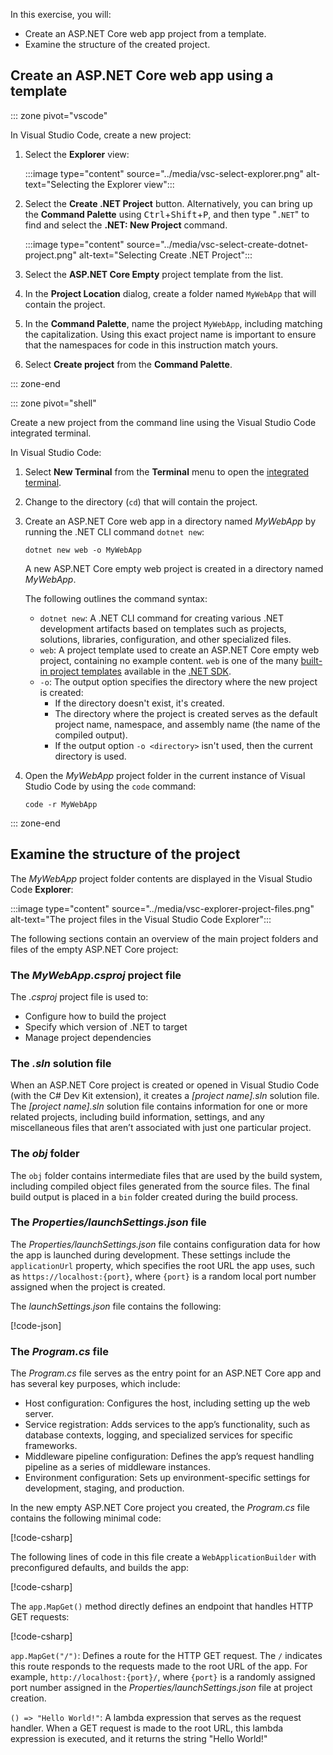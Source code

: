 In this exercise, you will:

* Create an ASP.NET Core web app project from a template.
* Examine the structure of the created project.

## Create an ASP.NET Core web app using a template

::: zone pivot="vscode"

In Visual Studio Code, create a new project:

1. Select the **Explorer** view:

    :::image type="content" source="../media/vsc-select-explorer.png" alt-text="Selecting the Explorer view":::

1. Select the **Create .NET Project** button. Alternatively, you can bring up the **Command Palette** using <kbd>Ctrl</kbd>+<kbd>Shift</kbd>+<kbd>P</kbd>, and then type "`.NET`" to find and select the **.NET: New Project** command.

    :::image type="content" source="../media/vsc-select-create-dotnet-project.png" alt-text="Selecting Create .NET Project":::

1. Select the **ASP.NET Core Empty** project template from the list.
1. In the **Project Location** dialog, create a folder named `MyWebApp` that will contain the project.
1. In the **Command Palette**, name the project `MyWebApp`, including matching the capitalization. Using this exact project name is important to ensure that the namespaces for code in this instruction match yours.
1. Select **Create project** from the **Command Palette**.

::: zone-end

::: zone pivot="shell"

Create a new project from the command line using the Visual Studio Code integrated terminal.

In Visual Studio Code:

1. Select **New Terminal** from the **Terminal** menu to open the [integrated terminal](https://code.visualstudio.com/docs/editor/integrated-terminal).
1. Change to the directory (`cd`) that will contain the project.
1. Create an ASP.NET Core web app in a directory named *MyWebApp* by running the .NET CLI command `dotnet new`:

    ```dotnetcli
    dotnet new web -o MyWebApp
    ```

    A new ASP.NET Core empty web project is created in a directory named *MyWebApp*.
    
    The following outlines the command syntax:
    
    - `dotnet new`: A .NET CLI command for creating various .NET development artifacts based on templates such as projects, solutions, libraries, configuration, and other specialized files.
    - `web`: A project template used to create an ASP.NET Core empty web project, containing no example content. `web` is one of the many [built-in project templates](/dotnet/core/tools/dotnet-new-sdk-templates) available in the [.NET SDK](https://dotnet.microsoft.com/download).
    - `-o`: The output option specifies the directory where the new project is created:
        - If the directory doesn't exist, it's created. 
        - The directory where the project is created serves as the default project name, namespace, and assembly name (the name of the compiled output).
        - If the output option `-o <directory>` isn't used, then the current directory is used.

1. Open the *MyWebApp* project folder in the current instance of Visual Studio Code by using the `code` command:

   ```dotnetcli
   code -r MyWebApp
   ```
::: zone-end

## Examine the structure of the project

The *MyWebApp* project folder contents are displayed in the Visual Studio Code **Explorer**:

:::image type="content" source="../media/vsc-explorer-project-files.png" alt-text="The project files in the Visual Studio Code Explorer":::

The following sections contain an overview of the main project folders and files of the empty ASP.NET Core project:

### The *MyWebApp.csproj* project file

The *.csproj* project file is used to:

- Configure how to build the project
- Specify which version of .NET to target
- Manage project dependencies

### The *.sln* solution file

When an ASP.NET Core project is created or opened in Visual Studio Code (with the C# Dev Kit extension), it creates a *[project name].sln* solution file. The *[project name].sln* solution file contains information for one or more related projects, including build information, settings, and any miscellaneous files that aren’t associated with just one particular project.

### The *obj* folder

The `obj` folder contains intermediate files that are used by the build system, including compiled object files generated from the source files. The final build output is placed in a `bin` folder created during the build process.

### The *Properties/launchSettings.json* file

The *Properties/launchSettings.json* file contains configuration data for how the app is launched during development. These settings include the `applicationUrl` property, which specifies the root URL the app uses, such as `https://localhost:{port}`, where `{port}` is a random local port number assigned when the project is created.

The *launchSettings.json* file contains the following:

[!code-json[](../code/MyWebApp/Properties/launchSettings.json)]

### The *Program.cs* file

The *Program.cs* file serves as the entry point for an ASP.NET Core app and has several key purposes, which include:

- Host configuration: Configures the host, including setting up the web server.
- Service registration: Adds services to the app’s functionality, such as database contexts, logging, and specialized services for specific frameworks.
- Middleware pipeline configuration: Defines the app’s request handling pipeline as a series of middleware instances.
- Environment configuration: Sets up environment-specific settings for development, staging, and production.

In the new empty ASP.NET Core project you created, the *Program.cs* file contains the following minimal code:

[!code-csharp[](../code/MyWebApp/Program.cs?name=snippet_all)]

The following lines of code in this file create a `WebApplicationBuilder` with preconfigured defaults, and builds the app:

[!code-csharp[](../code/MyWebApp/Program.cs?name=snippet_web_application_builder)]

The `app.MapGet()` method directly defines an endpoint that handles HTTP GET requests:

[!code-csharp[](../code/MyWebApp/Program.cs?name=snippet_web_mapget)]

`app.MapGet("/")`: Defines a route for the HTTP GET request. The `/` indicates this route responds to the requests made to the root URL of the app. For example, `http://localhost:{port}/`, where `{port}` is a randomly assigned port number assigned in the *Properties/launchSettings.json* file at project creation.

`() => "Hello World!"`: A lambda expression that serves as the request handler. When a GET request is made to the root URL, this lambda expression is executed, and it returns the string "Hello World!"
